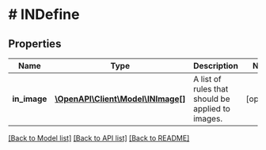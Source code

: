 # # INDefine

## Properties

Name | Type | Description | Notes
------------ | ------------- | ------------- | -------------
**in_image** | [**\OpenAPI\Client\Model\INImage[]**](INImage.md) | A list of rules that should be applied to images. | [optional] 

[[Back to Model list]](../../README.md#documentation-for-models) [[Back to API list]](../../README.md#documentation-for-api-endpoints) [[Back to README]](../../README.md)


